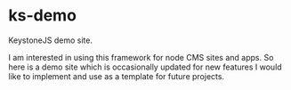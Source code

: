# ks-demo
KeystoneJS demo site.

I am interested in using this framework for node CMS sites and apps. So here is a demo site which is occasionally updated for new features I would like to implement and use as a template for future projects.
